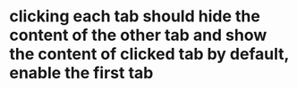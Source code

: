# clicking each tab should hide the content of the other tab and show the content of clicked tab by default, enable the first tab 
